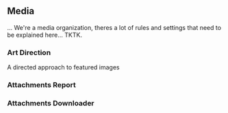 ## Media


... We're a media organization, theres a lot of rules and settings that need to be explained here... TKTK.

### Art Direction
A directed approach to featured images

### Attachments Report

### Attachments Downloader
